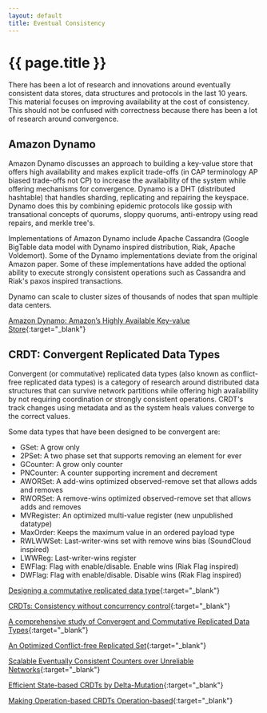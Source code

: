 ```yaml
---
layout: default
title: Eventual Consistency
---
```


# {{ page.title }}

There has been a lot of research and innovations around eventually consistent data stores, data structures and protocols in the last 10 years. This material focuses on improving availability at the cost of consistency. This should not be confused with correctness because there has been a lot of research around convergence.

## Amazon Dynamo 

Amazon Dynamo discusses an approach to building a key-value store that offers high availability and makes explicit trade-offs (in CAP terminology AP biased trade-offs not CP) to increase the availability of the system while offering mechanisms for convergence. Dynamo is a DHT (distributed hashtable) that handles sharding, replicating and repairing the keyspace. Dynamo does this by combining epidemic protocols like gossip with transational concepts of quorums, sloppy quorums, anti-entropy using read repairs, and merkle tree's.

Implementations of Amazon Dynamo include Apache Cassandra (Google BigTable data model with Dynamo inspired distribution, Riak, Apache Voldemort). Some of the Dynamo implementations deviate from the original Amazon paper. Some of these implementations have added the optional ability to execute strongly consistent operations such as Cassandra and Riak's paxos inspired transactions.

Dynamo can scale to cluster sizes of thousands of nodes that span multiple data centers.

[Amazon Dynamo: Amazon’s Highly Available Key-value Store](http://www.allthingsdistributed.com/files/amazon-dynamo-sosp2007.pdf){:target="_blank"}

## CRDT: Convergent Replicated Data Types

Convergent (or commutative) replicated data types (also known as conflict-free replicated data types) is a category of research around distributed data structures that can survive network partitions while offering high availability by not requiring coordination or strongly consistent operations. CRDT's track changes using metadata and as the system heals values converge to the correct values.

Some data types that have been designed to be convergent are: 
* GSet: A grow only
* 2PSet: A two phase set that supports removing an element for ever
* GCounter: A grow only counter
* PNCounter: A counter supporting increment and decrement
* AWORSet: A add-wins optimized observed-remove set that allows adds and removes
* RWORSet: A remove-wins optimized observed-remove set that allows adds and removes
* MVRegister: An optimized multi-value register (new unpublished datatype)
* MaxOrder: Keeps the maximum value in an ordered payload type
* RWLWWSet: Last-writer-wins set with remove wins bias (SoundCloud inspired)
* LWWReg: Last-writer-wins register
* EWFlag: Flag with enable/disable. Enable wins (Riak Flag inspired)
* DWFlag: Flag with enable/disable. Disable wins (Riak Flag inspired)

[Designing a commutative replicated data type](http://arxiv.org/pdf/0710.1784v1.pdf){:target="_blank"}

[CRDTs: Consistency without concurrency control](http://arxiv.org/pdf/0907.0929v1.pdf){:target="_blank"}

[A comprehensive study of Convergent and Commutative Replicated Data Types](https://hal.inria.fr/inria-00555588/document){:target="_blank"}

[An Optimized Conflict-free Replicated Set](http://arxiv.org/pdf/1210.3368v1.pdf){:target="_blank"}

[Scalable Eventually Consistent Counters over Unreliable Networks](http://arxiv.org/pdf/1307.3207v1.pdf){:target="_blank"}

[Efficient State-based CRDTs by Delta-Mutation](http://arxiv.org/pdf/1410.2803.pdf){:target="_blank"}

[Making Operation-based CRDTs Operation-based](http://haslab.uminho.pt/ashoker/files/opbaseddais14.pdf){:target="_blank"}